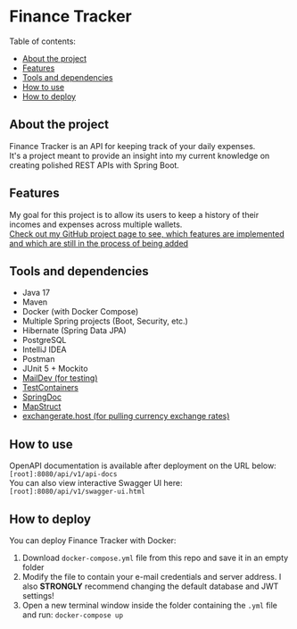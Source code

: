 # Finance Tracker

Table of contents:

- [About the project](#about-the-project)
- [Features](#features)
- [Tools and dependencies](#tools-and-dependencies)
- [How to use](#how-to-use)
- [How to deploy](#how-to-deploy)

## About the project

Finance Tracker is an API for keeping track of your daily expenses.  
It's a project meant to provide an insight into my current knowledge on creating polished REST APIs with Spring Boot.

## Features

My goal for this project is to allow its users to keep a history of their incomes and expenses across multiple
wallets.  
[Check out my GitHub project page to see, which features are implemented and which are still in the process of being added](https://github.com/users/Eukon05/projects/3)

## Tools and dependencies

- Java 17
- Maven
- Docker (with Docker Compose)
- Multiple Spring projects (Boot, Security, etc.)
- Hibernate (Spring Data JPA)
- PostgreSQL
- IntelliJ IDEA
- Postman
- JUnit 5 + Mockito
- [MailDev (for testing)](https://maildev.github.io/maildev/)
- [TestContainers](https://www.testcontainers.org/)
- [SpringDoc](https://springdoc.org/)
- [MapStruct](https://mapstruct.org/)
- [exchangerate.host (for pulling currency exchange rates)](https://exchangerate.host/#/)

## How to use

OpenAPI documentation is available after deployment on the URL below:  
`[root]:8080/api/v1/api-docs`  
You can also view interactive Swagger UI here:  
`[root]:8080/api/v1/swagger-ui.html`

## How to deploy

You can deploy Finance Tracker with Docker:

1. Download `docker-compose.yml` file from this repo and save it in an empty folder
2. Modify the file to contain your e-mail credentials and server address. I also **STRONGLY** recommend changing the
   default database and JWT settings!
3. Open a new terminal window inside the folder containing the `.yml` file and run: `docker-compose up`
